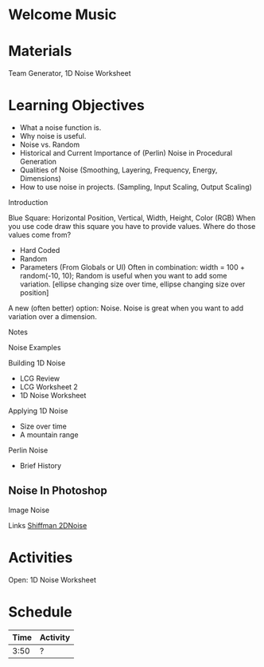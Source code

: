 # Welcome Music

# Materials
Team Generator, 1D Noise Worksheet

# Learning Objectives
- What a noise function is.
- Why noise is useful.
- Noise vs. Random
- Historical and Current Importance of (Perlin) Noise in Procedural Generation
- Qualities of Noise (Smoothing, Layering, Frequency, Energy, Dimensions)
- How to use noise in projects. (Sampling, Input Scaling, Output Scaling)


Introduction

Blue Square: Horizontal Position, Vertical, Width, Height, Color (RGB)
When you use code draw this square you have to provide values.
Where do those values come from?
- Hard Coded
- Random
- Parameters (From Globals or UI)
Often in combination: width = 100 + random(-10, 10);
Random is useful when you want to add some variation.
[ellipse changing size over time, ellipse changing size over position]

A new (often better) option: Noise.
Noise is great when you want to add variation over a dimension.


Notes

Noise Examples


Building 1D Noise
- LCG Review
- LCG Worksheet 2
- 1D Noise Worksheet

Applying 1D Noise
- Size over time
- A mountain range

Perlin Noise
- Brief History

Noise In Photoshop
-

Image Noise




Links
[Shiffman 2DNoise](https://www.youtube.com/watch?v=ikwNrFvnL3g)



# Activities
Open: 1D Noise Worksheet

# Schedule

Time    | Activity
---     | ---
3:50    | ?
